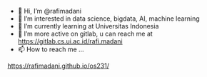 - 👋 Hi, I’m @rafimadani
- 👀 I’m interested in data science, bigdata, AI, machine learning
- 🌱 I’m currently learning at Universitas Indonesia
- 💞️ I’m more active on gitlab, u can reach me at https://gitlab.cs.ui.ac.id/rafi.madani
- 📫 How to reach me ...

https://rafimadani.github.io/os231/
<!---
rafimadani/rafimadani is a ✨ special ✨ repository because its `README.md` (this file) appears on your GitHub profile.
You can click the Preview link to take a look at your changes.
--->
